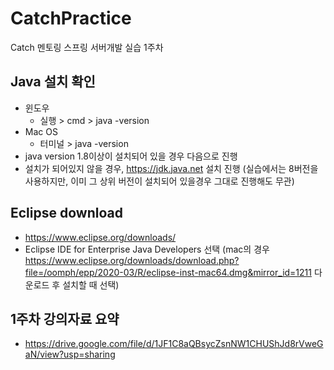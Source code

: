 # CatchPractice
Catch 멘토링 스프링 서버개발 실습 1주차

## Java 설치 확인
 - 윈도우
   - 실행 > cmd > java -version
 - Mac OS
   - 터미널 > java -version
 - java version 1.8이상이 설치되어 있을 경우 다음으로 진행
 - 설치가 되어있지 않을 경우, https://jdk.java.net 설치 진행 (실습에서는 8버전을 사용하지만, 이미 그 상위 버전이 설치되어 있을경우 그대로 진행해도 무관)
 
## Eclipse download
 - https://www.eclipse.org/downloads/
 - Eclipse IDE for Enterprise Java Developers 선택 (mac의 경우 https://www.eclipse.org/downloads/download.php?file=/oomph/epp/2020-03/R/eclipse-inst-mac64.dmg&mirror_id=1211 다운로드 후 설치할 때 선택)
 
## 1주차 강의자료 요약
 - https://drive.google.com/file/d/1JF1C8aQBsycZsnNW1CHUShJd8rVweGaN/view?usp=sharing
